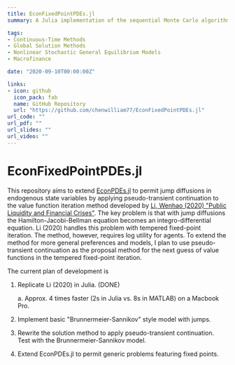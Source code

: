 ```yaml
---
title: EconFixedPointPDEs.jl
summary: A Julia implementation of the sequential Monte Carlo algorithm for approximation of posterior distributions.

tags:
- Continuous-Time Methods
- Global Solution Methods
- Nonlinear Stochastic General Equilibrium Models
- Macrofinance

date: "2020-09-10T00:00:00Z"

links:
- icon: github
  icon_pack: fab
  name: GitHub Repository
  url: "https://github.com/chenwilliam77/EconFixedPointPDEs.jl"
url_code: ""
url_pdf: ""
url_slides: ""
url_video: ""
---
```


# EconFixedPointPDEs.jl
This repository aims to extend [EconPDEs.jl](https://github.com/matthieugomez/EconPDEs.jl) to permit jump diffusions
in endogenous state variables by applying pseudo-transient continuation to the value function iteration method
developed by [Li, Wenhao (2020)
"Public Liquidity and Financial Crises"](https://papers.ssrn.com/sol3/papers.cfm?abstract_id=3175101).
The key problem is that with jump diffusions the Hamilton-Jacobi-Bellman equation becomes an integro-differential equation.
Li (2020) handles this problem with tempered fixed-point iteration.
The method, however, requires log utility for agents. To extend the method for more general preferences and models,
I plan to use pseudo-transient continuation as the proposal method for the next guess of value functions in the
tempered fixed-point iteration.


The current plan of development is

1. Replicate Li (2020) in Julia. (DONE)

    a. Approx. 4 times faster (2s in Julia vs. 8s in MATLAB) on a Macbook Pro.

2. Implement basic "Brunnermeier-Sannikov" style model with jumps.

3. Rewrite the solution method to apply pseudo-transient continuation. Test with the Brunnermeier-Sannikov model.

4. Extend EconPDEs.jl to permit generic problems featuring fixed points.
